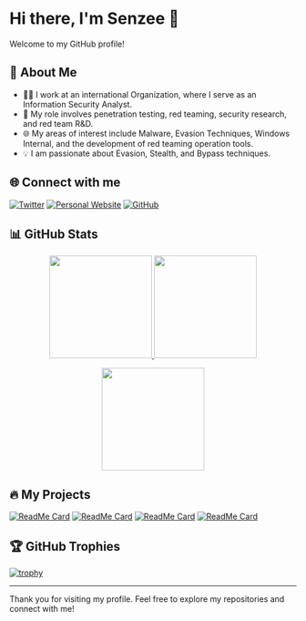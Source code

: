 # Hi there, I'm Senzee 👋

Welcome to my GitHub profile!

## 🚀 About Me

- 👨‍💼 I work at an international Organization, where I serve as an Information Security Analyst.
- 🏢 My role involves penetration testing, red teaming, security research, and red team R&D.
- 🌐 My areas of interest include Malware, Evasion Techniques, Windows Internal, and the development of red teaming operation tools.
- 💡 I am passionate about Evasion, Stealth, and Bypass techniques.

## 🌐 Connect with me

[![Twitter](https://img.shields.io/badge/-Twitter-blue?style=flat-square&logo=twitter&logoColor=white)](https://twitter.com/senzee1984)
[![Personal Website](https://img.shields.io/badge/-Website-blue?style=flat-square&logo=google-chrome&logoColor=white)](https://winslow1984.com)
[![GitHub](https://img.shields.io/badge/-GitHub-gray?style=flat-square&logo=github&logoColor=white)](https://github.com/senzee1984)

## 📊 GitHub Stats


<p align="center">
  <a href="https://github.com/Adityakanoi2001">
    <img height="180em" src="https://github-readme-stats-eight-theta.vercel.app/api?username=senzee1984&show_icons=true&theme=algolia&include_all_commits=true&count_private=true"/>
  </a>
  <a href="https://github.com/Adityakanoi2001">
    <img height="180em" src="https://github-readme-stats-eight-theta.vercel.app/api/top-langs/?username=senzee1984&layout=compact&langs_count=8&theme=algolia"/>
  </a>
</p>

<p align="center">
  <img height="180em" src="https://github-readme-streak-stats.herokuapp.com/?user=senzee1984&theme=dark&hide_border=true"/>
</p>

## 🔥 My Projects

[![ReadMe Card](https://github-readme-stats.vercel.app/api/pin/?username=senzee1984&repo=EDRPrison)](https://github.com/senzee1984/EDRPrison)
[![ReadMe Card](https://github-readme-stats.vercel.app/api/pin/?username=senzee1984&repo=InflativeLoading)](https://github.com/senzee1984/InflativeLoading)
[![ReadMe Card](https://github-readme-stats.vercel.app/api/pin/?username=senzee1984&repo=MutationGate)](https://github.com/senzee1984/MutationGate)
[![ReadMe Card](https://github-readme-stats.vercel.app/api/pin/?username=senzee1984&repo=micr0_shell)](https://github.com/senzee1984/micr0_shell)


## 🏆 GitHub Trophies

[![trophy](https://github-profile-trophy.vercel.app/?username=senzee1984&theme=onedark)](https://github.com/ryo-ma/github-profile-trophy)

---

Thank you for visiting my profile. Feel free to explore my repositories and connect with me!


